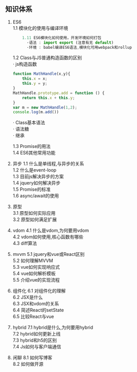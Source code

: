 ## 知识体系

 1. ES6  
    1.1 模块化的使用与编译环境  
    ```js
        1.11 ES6模块化如何使用，开发环境如何打包    
          ·语法 : import export (注意有无 default)   
          ·环境 : babel编译ES6语法,模块化可用webpack和rollup   
    ```
    1.2 Class与JS普通构造函数的区别        
       · js构造函数    
       ```js
       function MathHandle(x,y){
           this.x = x;
           this.y = y;
       }
       MathHandle.prototype.add = function () {
           return this.x + this.y;
       }
       var m = new MathHandle(1,2);
       console.log(m.add())
       ```
       · Class基本语法  
       · 语法糖  
       · 继承   
            
    1.3 Promise的用法  
    1.4 ES6其他常用功能  
 2. 异步
    1.1 什么是单线程,与异步的关系  
    1.2 什么是event-loop  
    1.3 目前js解决异步的方案  
    1.4 jquery如何解决异步  
    1.5 Promise的标准  
    1.6 async/await的使用  
 3. 原型  
    3.1 原型如何实际应用  
    3.2 原型如何满足扩展   
 4. vdom
    4.1 什么是vdom,为何要用vdom  
    4.2 vdom如何使用,核心函数有哪些  
    4.3 diff算法  
 5. mvvm
    5.1 jquery和vue或React区别  
    5.2 如何理解MVVM  
    5.3 vue如何实现响应式  
    5.4 vue如何解析模板  
    5.5 介绍vue的实现流程  
 6. 组件化
    6.1 对组件化的理解  
    6.2 JSX是什么  
    6.3 JSX和vdom的关系  
    6.4 简述React的setState  
    6.5 比较React与vue  
 7. hybrid
    7.1 hybrid是什么,为何要用hybrid  
    7.2 hybrid如何更新上线  
    7.3 hybrid和h5的区别  
    7.4 Js如何与客户端通信  
 8. 闲聊
    8.1 如何写博客  
    8.2 如何做开源  
